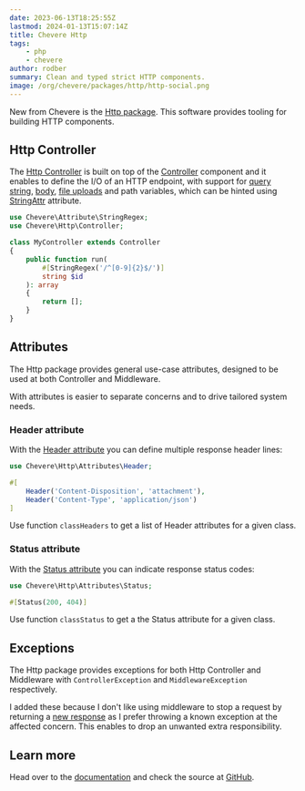 ```yaml
---
date: 2023-06-13T18:25:55Z
lastmod: 2024-01-13T15:07:14Z
title: Chevere Http
tags:
    - php
    - chevere
author: rodber
summary: Clean and typed strict HTTP components.
image: /org/chevere/packages/http/http-social.png
---
```


New from Chevere is the [Http package](https://chevere.org/packages/http). This software provides tooling for building HTTP components.

## Http Controller

The [Http Controller](https://chevere.org/packages/http#controller) is built on top of the [Controller](https://chevere.org/packages/action#controller) component and it enables to define the I/O of an HTTP endpoint, with support for [query string](https://chevere.org/packages/http#accept-query), [body](https://chevere.org/packages/http#accept-body), [file uploads](https://chevere.org/packages/http#accept-files) and path variables, which can be hinted using [StringAttr](https://chevere.org/packages/parameter#string) attribute.

```php
use Chevere\Attribute\StringRegex;
use Chevere\Http\Controller;

class MyController extends Controller
{
    public function run(
        #[StringRegex('/^[0-9]{2}$/')]
        string $id
    ): array
    {
        return [];
    }
}
```

## Attributes

The Http package provides general use-case attributes, designed to be used at both Controller and Middleware.

With attributes is easier to separate concerns and to drive tailored system needs.

### Header attribute

With the [Header attribute](https://chevere.org/packages/http#header) you can define multiple response header lines:

```php
use Chevere\Http\Attributes\Header;

#[
    Header('Content-Disposition', 'attachment'),
    Header('Content-Type', 'application/json')
]
```

Use function `classHeaders` to get a list of Header attributes for a given class.

### Status attribute

With the [Status attribute](https://chevere.org/packages/http#status) you can indicate response status codes:

```php
use Chevere\Http\Attributes\Status;

#[Status(200, 404)]
```

Use function `classStatus` to get a the Status attribute for a given class.

## Exceptions

The Http package provides exceptions for both Http Controller and Middleware with `ControllerException` and `MiddlewareException` respectively.

I added these because I don't like using middleware to stop a request by returning a [new response](https://www.php-fig.org/psr/psr-15/#13-generating-responses) as I prefer throwing a known exception at the affected concern. This enables to drop an unwanted extra responsibility.

## Learn more

Head over to the [documentation](https://chevere.org/packages/http) and check the source at [GitHub](https://github.com/chevere/http).
